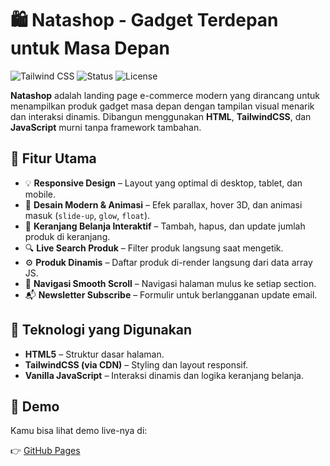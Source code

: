 # 🛍️ Natashop - Gadget Terdepan untuk Masa Depan

![Tailwind CSS](https://img.shields.io/badge/Styling-TailwindCSS-blue?style=flat-square)
![Status](https://img.shields.io/badge/Status-Completed-brightgreen?style=flat-square)
![License](https://img.shields.io/badge/License-MIT-blueviolet?style=flat-square)

**Natashop** adalah landing page e-commerce modern yang dirancang untuk menampilkan produk gadget masa depan dengan tampilan visual menarik dan interaksi dinamis. Dibangun menggunakan **HTML**, **TailwindCSS**, dan **JavaScript** murni tanpa framework tambahan.

## 🎯 Fitur Utama

- 💡 **Responsive Design** – Layout yang optimal di desktop, tablet, dan mobile.
- 🎨 **Desain Modern & Animasi** – Efek parallax, hover 3D, dan animasi masuk (`slide-up`, `glow`, `float`).
- 🛒 **Keranjang Belanja Interaktif** – Tambah, hapus, dan update jumlah produk di keranjang.
- 🔍 **Live Search Produk** – Filter produk langsung saat mengetik.
- ⚙️ **Produk Dinamis** – Daftar produk di-render langsung dari data array JS.
- 🧭 **Navigasi Smooth Scroll** – Navigasi halaman mulus ke setiap section.
- 📬 **Newsletter Subscribe** – Formulir untuk berlangganan update email.

## 🧪 Teknologi yang Digunakan

- **HTML5** – Struktur dasar halaman.
- **TailwindCSS (via CDN)** – Styling dan layout responsif.
- **Vanilla JavaScript** – Interaksi dinamis dan logika keranjang belanja.

## 🚀 Demo

Kamu bisa lihat demo live-nya di:

👉 [GitHub Pages](https://github.com/Nizaru-gpt/Natashop.git)
